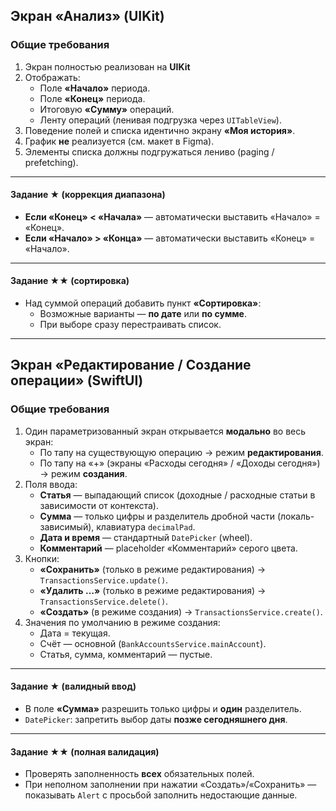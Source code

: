 ## Экран «Анализ» (UIKit)

### Общие требования
1. Экран полностью реализован на **UIKit**
2. Отображать:
   - Поле **«Начало»** периода.
   - Поле **«Конец»** периода.
   - Итоговую **«Сумму»** операций.
   - Ленту операций (ленивая подгрузка через `UITableView`).
3. Поведение полей и списка идентично экрану **«Моя история»**.
4. График **не** реализуется (см. макет в Figma).
5. Элементы списка должны подгружаться лениво (paging / prefetching).

---

#### Задание ★ (коррекция диапазона)
- **Если «Конец» \< «Начала»** — автоматически выставить «Начало» = «Конец».
- **Если «Начало» \> «Конца»** — автоматически выставить «Конец» = «Начало».

---

#### Задание ★★ (сортировка)
- Над суммой операций добавить пункт **«Сортировка»**:
  - Возможные варианты — **по дате** или **по сумме**.
  - При выборе сразу перестраивать список.

---

## Экран «Редактирование / Создание операции» (SwiftUI)

### Общие требования
1. Один параметризованный экран открывается **модально** во весь экран:
   - По тапу на существующую операцию → режим **редактирования**.
   - По тапу на «+» (экраны «Расходы сегодня» / «Доходы сегодня») → режим **создания**.
2. Поля ввода:
   - **Статья** — выпадающий список (доходные / расходные статьи в зависимости от контекста).
   - **Сумма** — только цифры и разделитель дробной части (локаль-зависимый), клавиатура `decimalPad`.
   - **Дата и время** — стандартный `DatePicker` (wheel).
   - **Комментарий** — placeholder «Комментарий» серого цвета.
3. Кнопки:
   - **«Сохранить»** (только в режиме редактирования) → `TransactionsService.update()`.
   - **«Удалить …»** (только в режиме редактирования) → `TransactionsService.delete()`.
   - **«Создать»** (в режиме создания) → `TransactionsService.create()`.
4. Значения по умолчанию в режиме создания:
   - Дата = текущая.
   - Счёт — основной (`BankAccountsService.mainAccount`).
   - Статья, сумма, комментарий — пустые.

---

#### Задание ★ (валидный ввод)
- В поле **«Сумма»** разрешить только цифры и **один** разделитель.
- `DatePicker`: запретить выбор даты **позже сегодняшнего дня**.

---

#### Задание ★★ (полная валидация)
- Проверять заполненность **всех** обязательных полей.
- При неполном заполнении при нажатии «Создать»/«Сохранить» — показывать `Alert` с просьбой заполнить недостающие данные.
